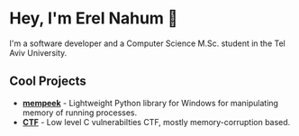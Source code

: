 # Hey, I'm Erel Nahum 👋

I'm a software developer and a Computer Science M.Sc. student in the Tel Aviv University.

## Cool Projects

- **[mempeek](https://github.com/ErelNahum/mempeek)** - Lightweight Python library for Windows for manipulating memory of running processes.
- **[CTF](https://github.com/MajoRoth/ctf)** - Low level C vulnerabilties CTF, mostly memory-corruption based.
